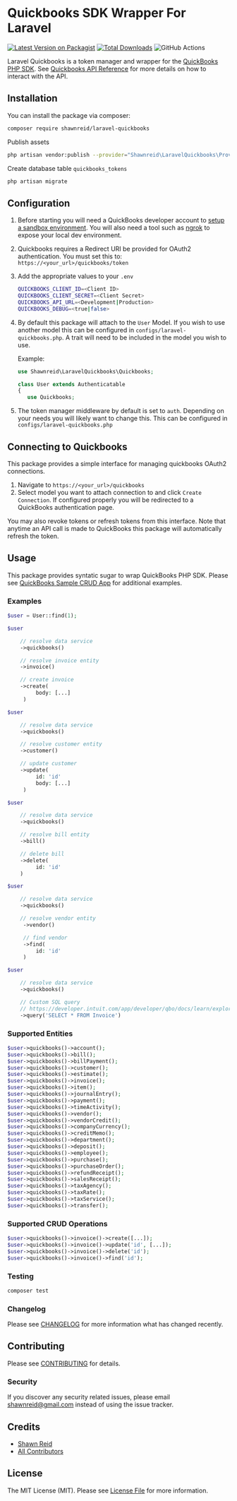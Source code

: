 # Quickbooks SDK Wrapper For Laravel

[![Latest Version on Packagist](https://img.shields.io/packagist/v/shawnreid/laravel-quickbooks.svg?style=flat-square)](https://packagist.org/packages/shawnreid/laravel-quickbooks)
[![Total Downloads](https://img.shields.io/packagist/dt/shawnreid/laravel-quickbooks.svg?style=flat-square)](https://packagist.org/packages/shawnreid/laravel-quickbooks)
![GitHub Actions](https://github.com/shawnreid/laravel-quickbooks/actions/workflows/main.yml/badge.svg)

Laravel Quickbooks is a token manager and wrapper for the [QuickBooks PHP SDK](https://github.com/intuit/QuickBooks-V3-PHP-SDK).
See [Quickbooks API Reference](https://developer.intuit.com/app/developer/qbo/docs/get-started) for more details on how to interact with the API.

## Installation

You can install the package via composer:

```bash
composer require shawnreid/laravel-quickbooks
```

Publish assets
```bash
php artisan vendor:publish --provider="Shawnreid\LaravelQuickbooks\Providers\QuickbooksProvider"
```

Create database table `quickbooks_tokens`
```bash
php artisan migrate
```

## Configuration
1. Before starting you will need a QuickBooks developer account to [setup a sandbox environment](https://developer.intuit.com/app/developer/qbo/docs/develop/sandboxes). You will also need a tool such as [ngrok](https://ngrok.com) to expose your local dev environment.

2. Quickbooks requires a Redirect URI be provided for OAuth2 authentication. You must set this to: ```https://<your_url>/quickbooks/token```

3. Add the appropriate values to your ```.env```

    ```bash
    QUICKBOOKS_CLIENT_ID=<Client ID>
    QUICKBOOKS_CLIENT_SECRET=<Client Secret>
    QUICKBOOKS_API_URL=<Development|Production>
    QUICKBOOKS_DEBUG=<true|false>
    ```
4. By default this package will attach to the ```User``` Model. If you wish to use another model this can be configured in ```configs/laravel-quickbooks.php```.
   A trait will need to be included in the model you wish to use.

   Example:
   ```php
   use Shawnreid\LaravelQuickbooks\Quickbooks;

   class User extends Authenticatable
   {
      use Quickbooks;
   ```
5. The token manager middleware by default is set to ```auth```. Depending on your needs you will likely want to change this.
   This can be configured in ```configs/laravel-quickbooks.php```

## Connecting to Quickbooks

This package provides a simple interface for managing quickbooks OAuth2 connections.

1. Navigate to ```https://<your_url>/quickbooks```
2. Select model you want to attach connection to and click ```Create Connection```. If configured properly you will be redirected to a QuickBooks authentication page.

You may also revoke tokens or refresh tokens from this interface. Note that anytime an API call is made to QuickBooks this package will automatically refresh the token.

## Usage

This package provides syntatic sugar to wrap QuickBooks PHP SDK. Please see [QuickBooks Sample CRUD App](https://github.com/IntuitDeveloper/SampleApp-CRUD-PHP/tree/master/CRUD_Examples) for additional examples.


### Examples
```php
$user = User::find(1);

$user

    // resolve data service
    ->quickbooks()

    // resolve invoice entity
    ->invoice()

    // create invoice
    ->create(
         body: [...]
     )

$user

    // resolve data service
    ->quickbooks()

    // resolve customer entity
    ->customer()

    // update customer
    ->update(
         id: 'id'
         body: [...]
     )

$user

    // resolve data service
    ->quickbooks()

    // resolve bill entity
    ->bill()

    // delete bill
    ->delete(
         id: 'id'
    )

$user

    // resolve data service
    ->quickbooks()

    // resolve vendor entity
     ->vendor()

     // find vendor
     ->find(
         id: 'id'
     )

$user

    // resolve data service
    ->quickbooks()

    // Custom SQL query
    // https://developer.intuit.com/app/developer/qbo/docs/learn/explore-the-quickbooks-online-api/data-queries
    ->query('SELECT * FROM Invoice')
```

### Supported Entities
```php
$user->quickbooks()->account();
$user->quickbooks()->bill();
$user->quickbooks()->billPayment();
$user->quickbooks()->customer();
$user->quickbooks()->estimate();
$user->quickbooks()->invoice();
$user->quickbooks()->item();
$user->quickbooks()->journalEntry();
$user->quickbooks()->payment();
$user->quickbooks()->timeActivity();
$user->quickbooks()->vendor();
$user->quickbooks()->vendorCredit();
$user->quickbooks()->companyCurrency();
$user->quickbooks()->creditMemo();
$user->quickbooks()->department();
$user->quickbooks()->deposit();
$user->quickbooks()->employee();
$user->quickbooks()->purchase();
$user->quickbooks()->purchaseOrder();
$user->quickbooks()->refundReceipt();
$user->quickbooks()->salesReceipt();
$user->quickbooks()->taxAgency();
$user->quickbooks()->taxRate();
$user->quickbooks()->taxService();
$user->quickbooks()->transfer();
```

### Supported CRUD Operations
```php
$user->quickbooks()->invoice()->create([...]);
$user->quickbooks()->invoice()->update('id', [...]);
$user->quickbooks()->invoice()->delete('id');
$user->quickbooks()->invoice()->find('id');
```

### Testing

```bash
composer test
```

### Changelog

Please see [CHANGELOG](CHANGELOG.md) for more information what has changed recently.

## Contributing

Please see [CONTRIBUTING](CONTRIBUTING.md) for details.

### Security

If you discover any security related issues, please email shawnreid@gmail.com instead of using the issue tracker.

## Credits

-   [Shawn Reid](https://github.com/shawnreid)
-   [All Contributors](../../contributors)

## License

The MIT License (MIT). Please see [License File](LICENSE.md) for more information.
